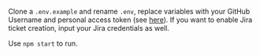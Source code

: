 Clone a `.env.example` and rename `.env`, replace variables with your GitHub
Username and personal access token (see
[here](https://docs.github.com/en/authentication/keeping-your-account-and-data-secure/managing-your-personal-access-tokens)).
If you want to enable Jira ticket creation, input your Jira credentials as well.

Use `npm start` to run.
